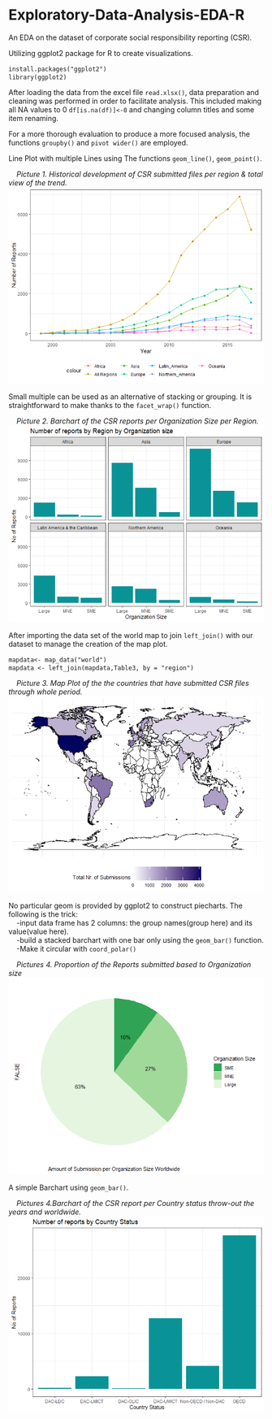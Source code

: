 # Exploratory-Data-Analysis-EDA-R

An EDA on the dataset of corporate social responsibility reporting (CSR). 

Utilizing  ggplot2 package for R to create visualizations.  
```
install.packages("ggplot2")  
library(ggplot2)
```

After loading the data from the excel file `read.xlsx()`, data preparation and cleaning was performed in order to facilitate analysis. This included making all NA values to 0 `df[is.na(df)]<-0` and changing column titles and some item renaming.

For a more thorough evaluation to produce a more focused analysis, the functions `groupby()` and `pivot wider()` are employed.


Line Plot with multiple Lines using The functions `geom_line()`, `geom_point()`. 

&nbsp;&nbsp;&nbsp;&nbsp;*Picture 1. Historical development of CSR submitted files per region & total view of the trend.*
![image](Images/Line%20Plot.png)

Small multiple can be used as an alternative of stacking or grouping. It is straightforward to make thanks to the  `facet_wrap()` function.

&nbsp;&nbsp;&nbsp;&nbsp;*Picture 2. Barchart of the CSR reports per Organization Size per Region.*
![image](Images/Group%20Bar%20Chart.png)

After importing the data set of the world map to join `left_join()` with our dataset to manage the creation of the map plot.  

```
mapdata<- map_data("world")
mapdata <- left_join(mapdata,Table3, by = "region")
```
&nbsp;&nbsp;&nbsp;&nbsp;*Picture 3. Map Plot of the the countries that have submitted CSR files through whole period.*
![image](Images/Map%20Plot.png)

No particular geom is provided by ggplot2 to construct piecharts. The following is the trick:  
&nbsp;&nbsp;&nbsp;&nbsp;-input data frame has 2 columns: the group names(group here) and its value(value here).  
&nbsp;&nbsp;&nbsp;&nbsp;-build a stacked barchart with one bar only using the `geom_bar()` function.  
&nbsp;&nbsp;&nbsp;&nbsp;-Make it circular with `coord_polar()`  

&nbsp;&nbsp;&nbsp;&nbsp;*Pictures 4. Proportion of the Reports submitted based to Organization size*
![image](Images/Pie%20Chart.png)

A simple Barchart using `geom_bar()`. 

&nbsp;&nbsp;&nbsp;&nbsp;*Pictures 4.Barchart of the CSR report per Country status throw-out the years and worldwide.*
![image](Images/Rplot.png)


